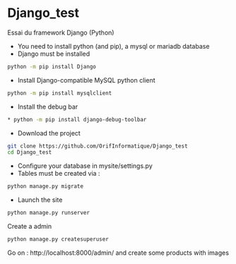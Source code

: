 # Django_test
Essai du framework Django (Python)

* You need to install python (and pip), a mysql or mariadb database
* Django must be installed
```bash
python -m pip install Django
```
* Install Django-compatible MySQL python client
```bash
python -m pip install mysqlclient
```
* Install the debug bar
```bash
* python -m pip install django-debug-toolbar
```
* Download the project
```bash
git clone https://github.com/OrifInformatique/Django_test
cd Django_test
```
* Configure your database in mysite/settings.py
* Tables must be created via :
```bash
python manage.py migrate
```
* Launch the site
```bash
python manage.py runserver
```
Create a admin
```bash
python manage.py createsuperuser
```
Go on :
http://localhost:8000/admin/ 
and create some products with images
